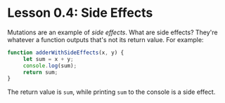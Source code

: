# Lesson 0.4: Side Effects

Mutations are an example of *side effects*. What are side effects? They're whatever a function outputs that's not its return value. For example:

```javascript
function adderWithSideEffects(x, y) {
     let sum = x + y;
     console.log(sum);
     return sum;
}
```

The return value is `sum`, while printing `sum` to the console is a side effect.

